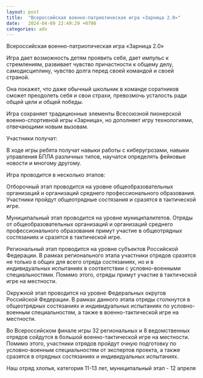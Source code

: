 ```yaml
---
layout: post
title:  "Всероссийская военно-патриотическая игра «Зарница 2.0»"
date:   2024-04-09 22:49:29 +0700
categories: adv
---
```

Всероссийская военно-патриотическая игра «Зарница 2.0»

Игра дает возможность детям проявить себя, дает импульс к стремлениям, развивает чувство причастности к общему делу, самодисциплину, чувство долга перед своей командой и своей страной.

 

Она покажет, что даже обычный школьник в команде соратников сможет преодолеть себя и свои страхи, превозмочь усталость ради общей цели и общей победы.

 

Игра сохраняет традиционные элементы Всесоюзной пионерской военно-спортивной игры «Зарница», но дополняет игру технологиями, отвечающими новым вызовам.

 

Участники получат: 

В ходе игры ребята получат навыки работы с киберугрозами, навыки управления БПЛА различных типов, научатся определять фейковые новости и многому другому.

Игра проводится в несколько этапов:

Отборочный этап проводится на уровне общеобразовательных организаций и организаций среднего профессионального образования. Участники пройдут общеотрядные состязания и сразятся в тактической игре.

 

Муниципальный этап проводится на уровне муниципалитетов. Отряды от общеобразовательных организаций и организаций среднего профессионального образования примут участие в общеотрядных состязаниях и сразятся в тактической игре.

 

Региональный этап проводится на уровне субъектов Российской Федерации. В рамках регионального этапа участники отрядов сразятся не только в общих для всего отряда состязаниях, но и в индивидуальных испытаниях в соответствии с условно-военными специальностями. Помимо этого, отряды примут участие в тактической игре на местности.

 

Окружной этап проводится на уровне Федеральных округов Российской Федерации. В рамках данного этапа отряды столкнутся в общеотрядных состязаниях и индивидуальных испытаниях по условно-военным специальностям, а также в военно-тактической игре на местности.

 

Во Всероссийском финале игры 32 региональных и 8 ведомственных отрядов сойдутся в большой военно-тактической игре на местности. Помимо этого, участники отрядов пройдут очную подготовку по условно-военным специальностям от экспертов проекта, а также сразятся в отрядных состязаниях и индивидуальных испытаниях.

Наш отряд хлопья, категория 11-13 лет, муниципальный этап - 12 апреля